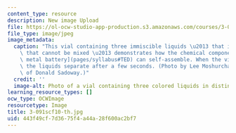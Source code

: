 ```yaml
---
content_type: resource
description: New image Upload
file: https://ol-ocw-studio-app-production.s3.amazonaws.com/courses/3-091sc-introduction-to-solid-state-chemistry-fall-2010/443f49cf7d3675f4a44a28f600ac2bf7_3-091scf10-th.jpg
file_type: image/jpeg
image_metadata:
  caption: "This vial containing three immiscible liquids \u2013 that is, liquids\
    \ that cannot be mixed \u2013 demonstrates how the chemical components of a [liquid\
    \ metal battery](pages/syllabus#TED) can self-assemble. When the vial is shaken,\
    \ the liquids separate after a few seconds. (Photo by Lee Moshurchak, courtesy\
    \ of Donald Sadoway.)"
  credit: ''
  image-alt: Photo of a vial containing three colored liquids in distinct layers.
learning_resource_types: []
ocw_type: OCWImage
resourcetype: Image
title: 3-091scf10-th.jpg
uid: 443f49cf-7d36-75f4-a44a-28f600ac2bf7
---
```


